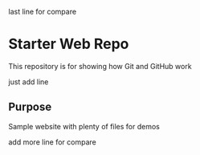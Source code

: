 last line for compare

# Starter Web Repo

This repository is for showing how Git and GitHub work

just add line
## Purpose

Sample website with plenty of files for demos

add more line for compare
